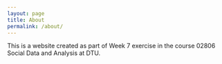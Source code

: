 ```yaml
---
layout: page
title: About
permalink: /about/
---
```


This is a website created as part of Week 7 exercise in the course 02806 Social Data and Analysis at DTU.
